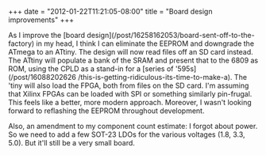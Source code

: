 ﻿+++
date = "2012-01-22T11:21:05-08:00"
title = "Board design improvements"
+++



As I improve the [board design](/post/16258162053/board-sent-off-to-the-
factory) in my head, I think I can eliminate the EEPROM and downgrade the
ATmega to an ATtiny. The design will now read files off an SD card instead.
The ATtiny will populate a bank of the SRAM and present that to the 6809 as
ROM, using the CPLD as a stand-in for a [series of '595s](/post/16088202626
/this-is-getting-ridiculous-its-time-to-make-a). The 'tiny will also load the
FPGA, both from files on the SD card. I'm assuming that Xilinx FPGAs can be
loaded with SPI or something similarly pin-frugal. This feels like a better,
more modern approach. Moreover, I wasn't looking forward to reflashing the
EEPROM throughout development.

Also, an amendment to my component count estimate: I forgot about power. So we
need to add a few SOT-23 LDOs for the various voltages (1.8, 3.3, 5.0). But
it'll still be a very small board.

